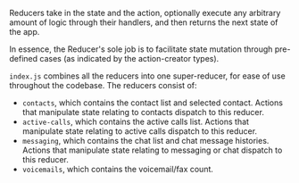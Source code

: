 Reducers take in the state and the action, optionally execute any arbitrary amount of logic through their handlers, and then returns the next state of the app.

In essence, the Reducer's sole job is to facilitate state mutation through pre-defined cases (as indicated by the action-creator types).

`index.js` combines all the reducers into one super-reducer, for ease of use throughout the codebase. The reducers consist of:
- `contacts`, which contains the contact list and selected contact. Actions that manipulate state relating to contacts dispatch to this reducer.
- `active-calls`, which contains the active calls list. Actions that manipulate state relating to active calls dispatch to this reducer.
- `messaging`, which contains the chat list and chat message histories. Actions that manipulate state relating to messaging or chat dispatch to this reducer.
- `voicemails`, which contains the voicemail/fax count.